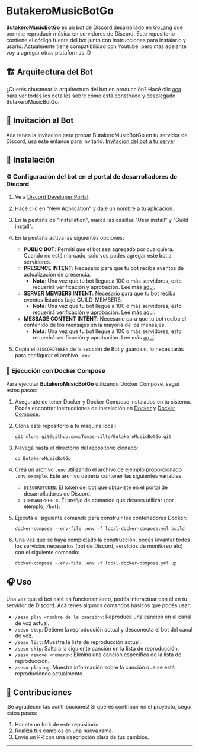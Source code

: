 # ButakeroMusicBotGo 

**ButakeroMusicBotGo** es un bot de Discord desarrollado en GoLang que permite reproducir música en servidores de Discord. Este repositorio contiene el código fuente del bot junto con instrucciones para instalarlo y usarlo. Actualmente tiene compatibilidad con Youtube, pero mas adelante voy a agregar otras plataformas :D

## 🏗️ Arquitectura del Bot

¿Querés chusmear la arquitectura del bot en producción? Hacé clic [aca](/images/ARQUITECTURA.MD) para ver todos los detalles sobre cómo está construido y desplegado ButakeroMusicBotGo.

## 🤖 Invitación al Bot

Aca tenes la invitacion para probar ButakeroMusicBotGo en tu servidor de Discord, usa este enlance para invitarlo:
[Invitacion del bot a tu server](https://discord.com/oauth2/authorize?client_id=987850036866084974)

## 🚀 Instalación

### ⚙️ Configuración del bot en el portal de desarrolladores de Discord

1. Ve a [Discord Developer Portal](https://discord.com/developers/applications).

2. Hacé clic en "New Application" y dale un nombre a tu aplicación.

3. En la pestaña de "Installation", marcá las casillas "User install" y "Guild install".

4. En la pestaña activa las siguientes opciones:
   - **PUBLIC BOT**: Permití que el bot sea agregado por cualquiera. Cuando no está marcado, solo vos podés agregar este bot a servidores.
   - **PRESENCE INTENT**: Necesario para que tu bot reciba eventos de actualización de presencia.
     - **Nota**: Una vez que tu bot llegue a 100 o más servidores, esto requerirá verificación y aprobación. Leé más [aquí](https://support-dev.discord.com/hc/en-us/articles/6205754771351-How-do-I-get-Privileged-Intents-for-my-bot).
   - **SERVER MEMBERS INTENT**: Necesario para que tu bot reciba eventos listados bajo GUILD_MEMBERS.
     - **Nota**: Una vez que tu bot llegue a 100 o más servidores, esto requerirá verificación y aprobación. Leé más [aquí](https://support-dev.discord.com/hc/en-us/articles/6205754771351-How-do-I-get-Privileged-Intents-for-my-bot).
   - **MESSAGE CONTENT INTENT**: Necesario para que tu bot reciba el contenido de los mensajes en la mayoría de los mensajes.
     - **Nota**: Una vez que tu bot llegue a 100 o más servidores, esto requerirá verificación y aprobación. Leé más [aquí](https://support-dev.discord.com/hc/en-us/articles/6205754771351-How-do-I-get-Privileged-Intents-for-my-bot).

5. Copiá el `DISCORDTOKEN` de la sección de Bot y guardalo, lo necesitarás para configurar el archivo `.env`.

### 🐳 Ejecución con Docker Compose

Para ejecutar **ButakeroMusicBotGo** utilizando Docker Compose, seguí estos pasos:

1. Asegurate de tener Docker y Docker Compose instalados en tu sistema. Podés encontrar instrucciones de instalación en [Docker](https://docs.docker.com/get-docker/) y [Docker Compose](https://docs.docker.com/compose/install/).

2. Cloná este repositorio a tu máquina local:

    ```
    git clone git@github.com:Tomas-vilte/ButakeroMusicBotGo.git
    ```

3. Navegá hasta el directorio del repositorio clonado:

    ```
    cd ButakeroMusicBotGo
    ```

4. Creá un archivo `.env` utilizando el archivo de ejemplo proporcionado `.env.example`. Este archivo debería contener las siguientes variables:
    - `DISCORDTOKEN`: El token del bot que obtuviste en el portal de desarrolladores de Discord.
    - `COMMANDPREFIX`: El prefijo de comando que desees utilizar (por ejemplo, `/bot`).

5. Ejecutá el siguiente comando para construir los contenedores Docker:

    ```
    docker-compose --env-file .env -f local-docker-compose.yml build
    ```

6. Una vez que se haya completado la construcción, podés levantar todos los servicios necesarios (bot de Discord, servicios de monitoreo etc) con el siguiente comando:

    ```
    docker-compose --env-file .env -f local-docker-compose.yml up
    ```

## 🎧 Uso

Una vez que el bot esté en funcionamiento, podés interactuar con él en tu servidor de Discord. Acá tenés algunos comandos básicos que podés usar:

- `/seso play <nombre de la canción>`: Reproduce una canción en el canal de voz actual.
- `/seso stop`: Detiene la reproducción actual y desconecta el bot del canal de voz.
- `/seso list`: Muestra la lista de reproducción actual.
- `/seso skip`: Salta a la siguiente canción en la lista de reproducción.
- `/seso remove <número>`: Elimina una canción específica de la lista de reproducción.
- `/seso playing`: Muestra información sobre la canción que se está reproduciendo actualmente.

## 🤝 Contribuciones

¡Se agradecen las contribuciones! Si querés contribuir en el proyecto, seguí estos pasos:

1. Hacete un fork de este repositorio.
2. Realizá tus cambios en una nueva rama.
3. Envía un PR con una descripción clara de tus cambios.

---
